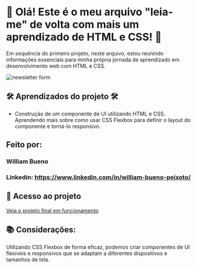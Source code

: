 # 👋 Olá! Este é o meu arquivo "leia-me" de volta com mais um aprendizado de HTML e CSS! 👋

Em sequência do primeiro projeto, neste arquivo, estou reunindo informações essenciais para minha própria jornada de aprendizado em desenvolvimento web com HTML e CSS.

![newsletter form](https://github.com/uiubueno/newslettercard-frontendchallenge/assets/165913163/8febb307-9af8-4579-917e-344ab4da20a9)

## 🛠️ Aprendizados do projeto 🛠️

* Construção de um componente de UI utilizando HTML e CSS. Aprendendo mais sobre como usar CSS Flexbox para definir o layout do componente e torná-lo responsivo.

## Feito por:

### William Bueno

### Linkedin: https://www.linkedin.com/in/william-bueno-peixoto/

## 📁 Acesso ao projeto

[Veja o projeto final em funcionamento](https://newslettercard-frontendchallenge.vercel.app/)

## 📚 Considerações:

Utilizando CSS Flexbox de forma eficaz, podemos criar componentes de UI flexíveis e responsivos que se adaptam a diferentes dispositivos e tamanhos de tela.
